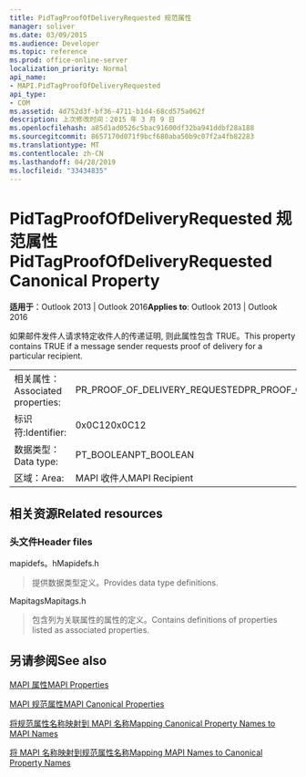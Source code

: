 ```yaml
---
title: PidTagProofOfDeliveryRequested 规范属性
manager: soliver
ms.date: 03/09/2015
ms.audience: Developer
ms.topic: reference
ms.prod: office-online-server
localization_priority: Normal
api_name:
- MAPI.PidTagProofOfDeliveryRequested
api_type:
- COM
ms.assetid: 4d752d3f-bf36-4711-b1d4-68cd575a062f
description: 上次修改时间：2015 年 3 月 9 日
ms.openlocfilehash: a85d1ad0526c5bac91600df32ba941ddbf28a188
ms.sourcegitcommit: 8657170d071f9bcf680aba50b9c07f2a4fb82283
ms.translationtype: MT
ms.contentlocale: zh-CN
ms.lasthandoff: 04/28/2019
ms.locfileid: "33434835"
---
```

# <a name="pidtagproofofdeliveryrequested-canonical-property"></a><span data-ttu-id="8c5cb-103">PidTagProofOfDeliveryRequested 规范属性</span><span class="sxs-lookup"><span data-stu-id="8c5cb-103">PidTagProofOfDeliveryRequested Canonical Property</span></span>

  
  
<span data-ttu-id="8c5cb-104">**适用于**：Outlook 2013 | Outlook 2016</span><span class="sxs-lookup"><span data-stu-id="8c5cb-104">**Applies to**: Outlook 2013 | Outlook 2016</span></span> 
  
<span data-ttu-id="8c5cb-105">如果邮件发件人请求特定收件人的传递证明, 则此属性包含 TRUE。</span><span class="sxs-lookup"><span data-stu-id="8c5cb-105">This property contains TRUE if a message sender requests proof of delivery for a particular recipient.</span></span>
  
|||
|:-----|:-----|
|<span data-ttu-id="8c5cb-106">相关属性：</span><span class="sxs-lookup"><span data-stu-id="8c5cb-106">Associated properties:</span></span>  <br/> |<span data-ttu-id="8c5cb-107">PR_PROOF_OF_DELIVERY_REQUESTED</span><span class="sxs-lookup"><span data-stu-id="8c5cb-107">PR_PROOF_OF_DELIVERY_REQUESTED</span></span>  <br/> |
|<span data-ttu-id="8c5cb-108">标识符:</span><span class="sxs-lookup"><span data-stu-id="8c5cb-108">Identifier:</span></span>  <br/> |<span data-ttu-id="8c5cb-109">0x0C12</span><span class="sxs-lookup"><span data-stu-id="8c5cb-109">0x0C12</span></span>  <br/> |
|<span data-ttu-id="8c5cb-110">数据类型：</span><span class="sxs-lookup"><span data-stu-id="8c5cb-110">Data type:</span></span>  <br/> |<span data-ttu-id="8c5cb-111">PT_BOOLEAN</span><span class="sxs-lookup"><span data-stu-id="8c5cb-111">PT_BOOLEAN</span></span>  <br/> |
|<span data-ttu-id="8c5cb-112">区域：</span><span class="sxs-lookup"><span data-stu-id="8c5cb-112">Area:</span></span>  <br/> |<span data-ttu-id="8c5cb-113">MAPI 收件人</span><span class="sxs-lookup"><span data-stu-id="8c5cb-113">MAPI Recipient</span></span>  <br/> |
   
## <a name="related-resources"></a><span data-ttu-id="8c5cb-114">相关资源</span><span class="sxs-lookup"><span data-stu-id="8c5cb-114">Related resources</span></span>

### <a name="header-files"></a><span data-ttu-id="8c5cb-115">头文件</span><span class="sxs-lookup"><span data-stu-id="8c5cb-115">Header files</span></span>

<span data-ttu-id="8c5cb-116">mapidefs。h</span><span class="sxs-lookup"><span data-stu-id="8c5cb-116">Mapidefs.h</span></span>
  
> <span data-ttu-id="8c5cb-117">提供数据类型定义。</span><span class="sxs-lookup"><span data-stu-id="8c5cb-117">Provides data type definitions.</span></span>
    
<span data-ttu-id="8c5cb-118">Mapitags</span><span class="sxs-lookup"><span data-stu-id="8c5cb-118">Mapitags.h</span></span>
  
> <span data-ttu-id="8c5cb-119">包含列为关联属性的属性的定义。</span><span class="sxs-lookup"><span data-stu-id="8c5cb-119">Contains definitions of properties listed as associated properties.</span></span>
    
## <a name="see-also"></a><span data-ttu-id="8c5cb-120">另请参阅</span><span class="sxs-lookup"><span data-stu-id="8c5cb-120">See also</span></span>



[<span data-ttu-id="8c5cb-121">MAPI 属性</span><span class="sxs-lookup"><span data-stu-id="8c5cb-121">MAPI Properties</span></span>](mapi-properties.md)
  
[<span data-ttu-id="8c5cb-122">MAPI 规范属性</span><span class="sxs-lookup"><span data-stu-id="8c5cb-122">MAPI Canonical Properties</span></span>](mapi-canonical-properties.md)
  
[<span data-ttu-id="8c5cb-123">将规范属性名称映射到 MAPI 名称</span><span class="sxs-lookup"><span data-stu-id="8c5cb-123">Mapping Canonical Property Names to MAPI Names</span></span>](mapping-canonical-property-names-to-mapi-names.md)
  
[<span data-ttu-id="8c5cb-124">将 MAPI 名称映射到规范属性名称</span><span class="sxs-lookup"><span data-stu-id="8c5cb-124">Mapping MAPI Names to Canonical Property Names</span></span>](mapping-mapi-names-to-canonical-property-names.md)

